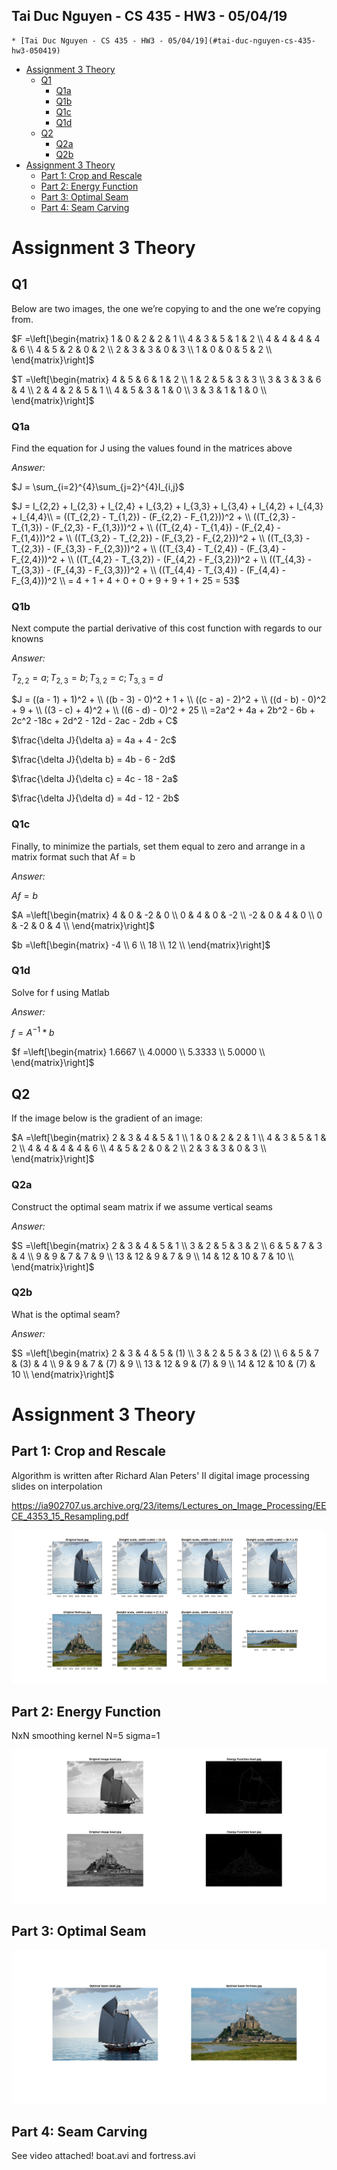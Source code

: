 ## Tai Duc Nguyen - CS 435 - HW3 - 05/04/19


<!-- @import "[TOC]" {cmd="toc" depthFrom=1 depthTo=6 orderedList=false} -->

<!-- code_chunk_output -->

	* [Tai Duc Nguyen - CS 435 - HW3 - 05/04/19](#tai-duc-nguyen-cs-435-hw3-050419)
- [Assignment 3 Theory](#assignment-3-theory)
  - [Q1](#q1)
    - [Q1a](#q1a)
    - [Q1b](#q1b)
    - [Q1c](#q1c)
    - [Q1d](#q1d)
  - [Q2](#q2)
    - [Q2a](#q2a)
    - [Q2b](#q2b)
- [Assignment 3 Theory](#assignment-3-theory-1)
  - [Part 1: Crop and Rescale](#part-1-crop-and-rescale)
  - [Part 2: Energy Function](#part-2-energy-function)
  - [Part 3: Optimal Seam](#part-3-optimal-seam)
  - [Part 4: Seam Carving](#part-4-seam-carving)

<!-- /code_chunk_output -->


# Assignment 3 Theory

## Q1
Below are two images, the one we’re copying to and the one we’re copying from.

$F =\left[\begin{matrix} 
    1 & 0 & 2 & 2 & 1 \\
    4 & 3 & 5 & 1 & 2 \\
    4 & 4 & 4 & 4 & 6 \\
    4 & 5 & 2 & 0 & 2 \\
    2 & 3 & 3 & 0 & 3 \\
    1 & 0 & 0 & 5 & 2 \\
\end{matrix}\right]$

$T =\left[\begin{matrix} 
    4 & 5 & 6 & 1 & 2 \\
    1 & 2 & 5 & 3 & 3 \\
    3 & 3 & 3 & 6 & 4 \\
    2 & 4 & 2 & 5 & 1 \\
    4 & 5 & 3 & 1 & 0 \\
    3 & 3 & 1 & 1 & 0 \\
\end{matrix}\right]$

### Q1a
Find the equation for J using the values found in the matrices above

*Answer:*

$J = \sum_{i=2}^{4}\sum_{j=2}^{4}I_{i,j}$

$J = I_{2,2} + I_{2,3} + I_{2,4} + I_{3,2} + I_{3,3} + I_{3,4} + I_{4,2} + I_{4,3} + I_{4,4}\\
= ((T_{2,2} - T_{1,2}) - (F_{2,2} - F_{1,2}))^2 + \\
((T_{2,3} - T_{1,3}) - (F_{2,3} - F_{1,3}))^2 + \\
((T_{2,4} - T_{1,4}) - (F_{2,4} - F_{1,4}))^2 + \\
((T_{3,2} - T_{2,2}) - (F_{3,2} - F_{2,2}))^2 + \\
((T_{3,3} - T_{2,3}) - (F_{3,3} - F_{2,3}))^2 + \\
((T_{3,4} - T_{2,4}) - (F_{3,4} - F_{2,4}))^2 + \\
((T_{4,2} - T_{3,2}) - (F_{4,2} - F_{3,2}))^2 + \\
((T_{4,3} - T_{3,3}) - (F_{4,3} - F_{3,3}))^2 + \\
((T_{4,4} - T_{3,4}) - (F_{4,4} - F_{3,4}))^2   \\
= 4 + 1 + 4 + 0 + 0 + 9 + 9 + 1 + 25 = 53$

### Q1b
Next compute the partial derivative of this cost function with regards to our knowns

*Answer:*

$T_{2,2} = a; T_{2,3} = b; T_{3,2} = c; T_{3,3} = d$

$J = ((a - 1) + 1)^2 + \\
((b - 3) - 0)^2 + 1 + \\
((c - a) - 2)^2 + \\
((d - b) - 0)^2 + 9 + \\
((3 - c) + 4)^2 + \\
((6 - d) - 0)^2 + 25 \\
=2a^2 + 4a + 2b^2 - 6b + 2c^2 -18c + 2d^2 - 12d - 2ac - 2db + C$

$\frac{\delta J}{\delta a} = 4a + 4 - 2c$

$\frac{\delta J}{\delta b} = 4b - 6 - 2d$

$\frac{\delta J}{\delta c} = 4c - 18 - 2a$

$\frac{\delta J}{\delta d} = 4d - 12 - 2b$

### Q1c
Finally, to minimize the partials, set them equal to zero and arrange in a matrix format such that Af = b

*Answer:*

$Af = b$

$A =\left[\begin{matrix} 
    4 & 0 & -2 & 0 \\ 
    0 & 4 & 0 & -2 \\ 
    -2 & 0 & 4 & 0 \\ 
    0 & -2 & 0 & 4 \\ 
\end{matrix}\right]$

$b =\left[\begin{matrix} 
    -4 \\
    6 \\
    18 \\
    12 \\ 
\end{matrix}\right]$

### Q1d
Solve for f using Matlab

*Answer:*

$f = A^{-1}*b$

$f =\left[\begin{matrix} 
    1.6667 \\
    4.0000 \\
    5.3333 \\
    5.0000 \\
\end{matrix}\right]$

## Q2
If the image below is the gradient of an image:

$A =\left[\begin{matrix} 
    2 & 3 & 4 & 5 & 1 \\ 
    1 & 0 & 2 & 2 & 1 \\ 
    4 & 3 & 5 & 1 & 2 \\ 
    4 & 4 & 4 & 4 & 6 \\ 
    4 & 5 & 2 & 0 & 2 \\
    2 & 3 & 3 & 0 & 3 \\
\end{matrix}\right]$

### Q2a
Construct the optimal seam matrix if we assume vertical seams

*Answer:*

$S =\left[\begin{matrix} 
    2 & 3 & 4 & 5 & 1 \\ 
    3 & 2 & 5 & 3 & 2 \\ 
    6 & 5 & 7 & 3 & 4 \\ 
    9 & 9 & 7 & 7 & 9 \\ 
    13 & 12 & 9 & 7 & 9 \\
    14 & 12 & 10 & 7 & 10 \\
\end{matrix}\right]$

### Q2b
What is the optimal seam?

*Answer:*

$S =\left[\begin{matrix} 
    2 & 3 & 4 & 5 & (1) \\ 
    3 & 2 & 5 & 3 & (2) \\ 
    6 & 5 & 7 & (3) & 4 \\ 
    9 & 9 & 7 & (7) & 9 \\ 
    13 & 12 & 9 & (7) & 9 \\
    14 & 12 & 10 & (7) & 10 \\
\end{matrix}\right]$

# Assignment 3 Theory

## Part 1: Crop and Rescale

Algorithm is written after Richard Alan Peters' II digital image processing slides on interpolation

https://ia902707.us.archive.org/23/items/Lectures_on_Image_Processing/EECE_4353_15_Resampling.pdf

![crop_rescale](crop_rescale.png)

## Part 2: Energy Function

NxN smoothing kernel N=5 sigma=1

![energy](energy_function.png)

## Part 3: Optimal Seam
![op_seam](optimal_seam.png)

## Part 4: Seam Carving
See video attached!
boat.avi
and
fortress.avi
